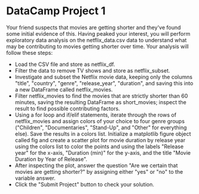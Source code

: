 # DataCamp Project 1

Your friend suspects that movies are getting shorter and they've found some initial evidence of this. Having peaked your interest, you will perform exploratory data analysis on the netflix_data.csv data to understand what may be contributing to movies getting shorter over time. Your analysis will follow these steps:

- Load the CSV file and store as netflix_df.
- Filter the data to remove TV shows and store as netflix_subset.
- Investigate and subset the Netflix movie data, keeping only the columns "title", "country", "genre", "release_year", "duration", and saving this into a new DataFrame called netflix_movies.
- Filter netflix_movies to find the movies that are strictly shorter than 60 minutes, saving the resulting DataFrame as short_movies; inspect the result to find possible contributing factors.
- Using a for loop and if/elif statements, iterate through the rows of netflix_movies and assign colors of your choice to four genre groups ("Children", "Documentaries", "Stand-Up", and "Other" for everything else). Save the results in a colors list. Initialize a matplotlib figure object called fig and create a scatter plot for movie duration by release year using the colors list to color the points and using the labels "Release year" for the x-axis, "Duration (min)" for the y-axis, and the title "Movie Duration by Year of Release".
- After inspecting the plot, answer the question "Are we certain that movies are getting shorter?" by assigning either "yes" or "no" to the variable answer.
- Click the "Submit Project" button to check your solution.
